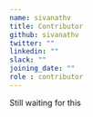 ```yaml
---
name: sivanathv
title: Contributor
github: sivanathv
twitter: ""
linkedin: ""
slack: ""
joining_date: ""
role : contributor
---
```


Still waiting for this

